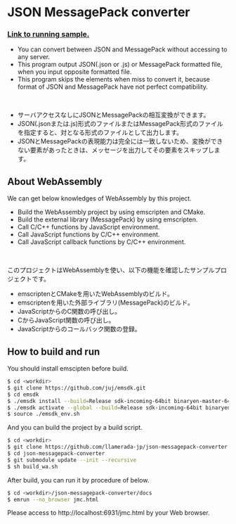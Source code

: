 # JSON MessagePack converter

### [Link to running sample.](https://llamerada-jp.github.io/json-messagepack-converter/jmc.html)

* You can convert between JSON and MessagePack without accessing to any server.
* This program output JSON(.json or .js) or MessagePack formatted file, when you input opposite formatted file.
* This program skips the elements when miss to convert it, because format of JSON and MessagePack have not perfect compatibility.

<br/>  

* サーバアクセスなしにJSONとMessagePackの相互変換ができます。
* JSON(.jsonまたは.js)形式のファイルまたはMessagePack形式のファイルを指定すると、対となる形式のファイルとして出力します。
* JSONとMessagePackの表現能力は完全には一致しないため、変換ができない要素があったときは、メッセージを出力してその要素をスキップします。

## About WebAssembly

We can get below knowledges of WebAssembly by this project.

* Build the WebAssembly project by using emscripten and CMake.
* Build the external library (MessagePack) by using emscripten.
* Call C/C++ functions by JavaScript environment.
* Call JavaScript functions by C/C++ environment.
* Call JavaScript callback functions by C/C++ environment.

<br/>

このプロジェクトはWebAssemblyを使い、以下の機能を確認したサンプルプロジェクトです。

* emscriptenとCMakeを用いたWebAssemblyのビルド。
* emscriptenを用いた外部ライブラリ(MessagePack)のビルド。
* JavaScriptからのC関数の呼び出し。
* CからJavaScript関数の呼び出し。
* JavaScriptからのコールバック関数の登録。

## How to build and run

You should install emscipten before build.

```sh
$ cd <workdir>
$ git clone https://github.com/juj/emsdk.git
$ cd emsdk
$ ./emsdk install --build=Release sdk-incoming-64bit binaryen-master-64bit
$ ./emsdk activate --global --build=Release sdk-incoming-64bit binaryen-master-64bit
$ source ./emsdk_env.sh
```

And you can build the project by a build script.

```sh
$ cd <workdir>
$ git clone https://github.com/llamerada-jp/json-messagepack-converter.git
$ cd json-messagepack-converter
$ git submodule update --init --recursive
$ sh build_wa.sh
```

After build, you can run it by procedure of below.

```sh
$ cd <workdir>/json-messagepack-converter/docs
$ emrun --no_browser jmc.html
```

Please access to http://localhost:6931/jmc.html by your Web browser.
